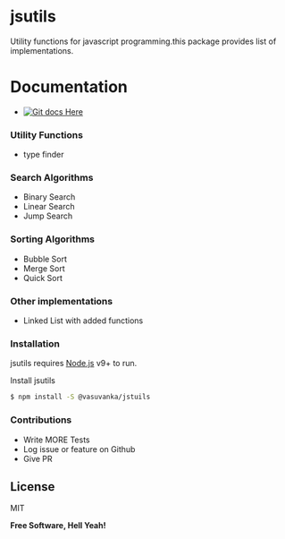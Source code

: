 # jsutils

Utility functions for javascript programming.this package provides list of implementations.

# Documentation

  - [![Git docs Here](https://vasuvanka.github.io/jsutils/)](https://vasuvanka.github.io/jsutils/)

### Utility Functions
  - type finder

### Search Algorithms
  - Binary Search
  - Linear Search
  - Jump Search
### Sorting Algorithms
  - Bubble Sort
  - Merge Sort
  - Quick Sort
### Other implementations
  - Linked List with added functions
 
### Installation

jsutils requires [Node.js](https://nodejs.org/) v9+ to run.

Install jsutils

```sh
$ npm install -S @vasuvanka/jstuils
```

### Contributions

 - Write MORE Tests
 - Log issue or feature on Github
 - Give PR

License
----

MIT


**Free Software, Hell Yeah!**
